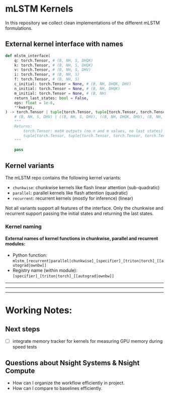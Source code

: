 # mLSTM Kernels

In this repository we collect clean implementations of the different mLSTM formulations.

## External kernel interface with names

```python
def mlstm_interface(
    q: torch.Tensor, # (B, NH, S, DHQK)
    k: torch.Tensor, # (B, NH, S, DHQK)
    v: torch.Tensor, # (B, NH, S, DHV)
    i: torch.Tensor, # (B, NH, S)
    f: torch.Tensor, # (B, NH, S)
    c_initial: torch.Tensor = None, # (B, NH, DHQK, DHV)
    n_initial: torch.Tensor = None, # (B, NH, DHQK)
    m_initial: torch.Tensor = None, # (B, NH)
    return_last_states: bool = False,
    eps: float = 1e-6,
    **kwargs,
) -> torch.Tensor | tuple[torch.Tensor, tuple[torch.Tensor, torch.Tensor, torch.Tensor]]:
    # (B, NH, S, DHV) | ((B, NH, S, DHV), ((B, NH, DHQK, DHV), (B, NH, DHQK), (B, NH)))
    """
    Returns:
        torch.Tensor: matH outputs (no n and m values, no last states)
        tuple[torch.Tensor, tuple[torch.Tensor, torch.Tensor, torch.Tensor]]: matH, (matC_last, vecN_last, scaM_last)
    """
    
    pass

```

## Kernel variants

The mLSTM repo contains the following kernel variants:
- `chunkwise`: chunkwise kernels like flash linear attention (sub-quadratic)
- `parallel`: parallel kernels like flash attention (quadratic)
- `recurrent`: recurrent kernels (mostly for inference) (linear)

Not all variants support all features of the interface. Only the chunkwise and recurrent support passing the initial states and returning the last states. 

### Kernel naming

#### External names of kernel functions in chunkwise, parallel and recurrent modules:
- Python function: `mlstm_[recurrent|parallel|chunkwise]_[specifier]_[triton|torch]_[[autograd|ownbw]]`
- Registry name (within module): `[specifier]_[triton|torch]_[[autograd|ownbw]]`

---
---
---
# Working Notes:

## Next steps

- [ ] integrate memory tracker for kernels for measuring GPU memory during speed tests



## Questions about Nsight Systems & Nsight Compute

- How can I organize the workflow efficiently in project. 
- How can I compare to baselines efficiently.

